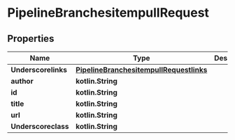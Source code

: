 
# PipelineBranchesitempullRequest

## Properties
Name | Type | Description | Notes
------------ | ------------- | ------------- | -------------
**Underscorelinks** | [**PipelineBranchesitempullRequestlinks**](PipelineBranchesitempullRequestlinks.md) |  |  [optional]
**author** | **kotlin.String** |  |  [optional]
**id** | **kotlin.String** |  |  [optional]
**title** | **kotlin.String** |  |  [optional]
**url** | **kotlin.String** |  |  [optional]
**Underscoreclass** | **kotlin.String** |  |  [optional]



